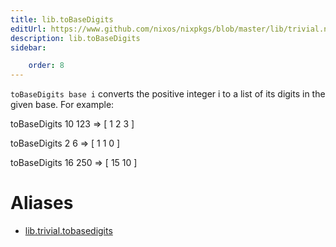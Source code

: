 ```yaml
---
title: lib.toBaseDigits
editUrl: https://www.github.com/nixos/nixpkgs/blob/master/lib/trivial.nix#L659C18
description: lib.toBaseDigits
sidebar:

    order: 8
---
```


`toBaseDigits base i` converts the positive integer i to a list of its
digits in the given base. For example:

toBaseDigits 10 123 => [ 1 2 3 ]

toBaseDigits 2 6 => [ 1 1 0 ]

toBaseDigits 16 250 => [ 15 10 ]


# Aliases

- [lib.trivial.tobasedigits](/nix-doc-comments/reference/lib/trivial/lib-trivial-tobasedigits)


